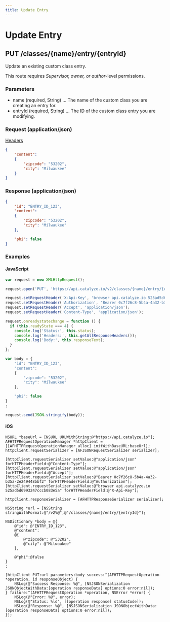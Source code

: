 ```yaml
---
title: Update Entry
---
```


# Update Entry

## PUT /classes/{name}/entry/{entryId}
Update an existing custom class entry.

This route requires *Supervisor, owner, or author*-level permissions.

### Parameters

* name (required, String) ... The name of the custom class you are creating an entry for.
* entryId (required, String) ... The ID of the custom class entry you are modifying.

### Request (application/json)

[Headers](/baas/api-reference/overview/headers/)

```json
{
	"content": 
	{
		"zipcode": "53202",
		"city": "Milwaukee"
	}
}
```
### Response (application/json)

```json
{
	"id": "ENTRY_ID_123",
	"content": 
	{
		"zipcode": "53202",
		"city": "Milwaukee"
	},

	"phi": false
}
```

### Examples

#### JavaScript

```javascript
var request = new XMLHttpRequest();

request.open('PUT', 'https://api.catalyze.io/v2/classes/{name}/entry/{entryId}');

request.setRequestHeader('X-Api-Key', 'browser api.catalyze.io 525ad5d6993247cccb083e5a');
request.setRequestHeader('Authorization', 'Bearer 0c7f26c8-5b4a-4a32-b35a-2e249448bbf2');
request.setRequestHeader('Accept', 'application/json');
request.setRequestHeader('Content-Type', 'application/json');

request.onreadystatechange = function () {
  if (this.readyState === 4) {
    console.log('Status:', this.status);
    console.log('Headers:', this.getAllResponseHeaders());
    console.log('Body:', this.responseText);
  }
};

var body = {
	"id": "ENTRY_ID_123",
	"content": 
	{
		"zipcode": "53202",
		"city": "Milwaukee"
	},

	"phi": false
}
;

request.send(JSON.stringify(body));
```


#### iOS

```objc
NSURL *baseUrl = [NSURL URLWithString:@"https://api.catalyze.io"];
AFHTTPRequestOperationManager *httpClient = [[AFHTTPRequestOperationManager alloc] initWithBaseURL:baseUrl];
httpClient.requestSerializer = [AFJSONRequestSerializer serializer];

[httpClient.requestSerializer setValue:@"application/json" forHTTPHeaderField:@"Content-Type"];
[httpClient.requestSerializer setValue:@"application/json" forHTTPHeaderField:@"Accept"];
[httpClient.requestSerializer setValue:@"Bearer 0c7f26c8-5b4a-4a32-b35a-2e249448bbf2" forHTTPHeaderField:@"Authorization"];
[httpClient.requestSerializer setValue:@"browser api.catalyze.io 525ad5d6993247cccb083e5a" forHTTPHeaderField:@"X-Api-Key"];

httpClient.responseSerializer = [AFHTTPResponseSerializer serializer];

NSString *url = [NSString stringWithFormat:@"/v2%@",@"/classes/{name}/entry/{entryId}"];

NSDictionary *body = @{
	@"id": @"ENTRY_ID_123",
	@"content": 
	@{
		@"zipcode": @"53202",
		@"city": @"Milwaukee"
	},

	@"phi":@false
}
;

[httpClient PUT:url parameters:body success:^(AFHTTPRequestOperation *operation, id responseObject) {
    NSLog(@"Success Response: %@", [NSJSONSerialization JSONObjectWithData:[operation responseData] options:0 error:nil]);
} failure:^(AFHTTPRequestOperation *operation, NSError *error) {
    NSLog(@"Error: %@", error);
    NSLog(@"Status: %ld", [[operation response] statusCode]);
    NSLog(@"Response: %@", [NSJSONSerialization JSONObjectWithData:[operation responseData] options:0 error:nil]);
}];
```


